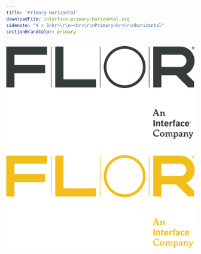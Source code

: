 ```yaml
---
title: 'Primary Horizontal'
downloadFile: interface-primary-horizontal.svg
sidenote: "4 × 1<br>\r\n—<br>\r\nPrimary<br>\r\nhorizontal"
sectionBrandColor: primary
---
```


![](interface-primary-horizontal.svg?resize=277)